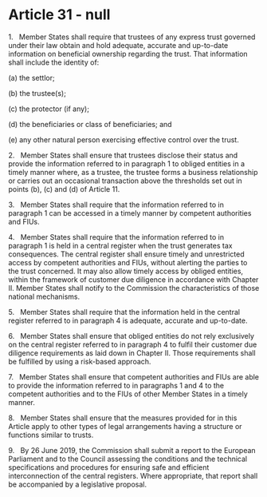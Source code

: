 # Article 31 - null


1.   Member States shall require that trustees of any express trust governed under their law obtain and hold adequate, accurate and up-to-date information on beneficial ownership regarding the trust. That information shall include the identity of:

(a) the settlor;

(b) the trustee(s);

(c) the protector (if any);

(d) the beneficiaries or class of beneficiaries; and

(e) any other natural person exercising effective control over the trust.

2.   Member States shall ensure that trustees disclose their status and provide the information referred to in paragraph 1 to obliged entities in a timely manner where, as a trustee, the trustee forms a business relationship or carries out an occasional transaction above the thresholds set out in points (b), (c) and (d) of Article 11.

3.   Member States shall require that the information referred to in paragraph 1 can be accessed in a timely manner by competent authorities and FIUs.

4.   Member States shall require that the information referred to in paragraph 1 is held in a central register when the trust generates tax consequences. The central register shall ensure timely and unrestricted access by competent authorities and FIUs, without alerting the parties to the trust concerned. It may also allow timely access by obliged entities, within the framework of customer due diligence in accordance with Chapter II. Member States shall notify to the Commission the characteristics of those national mechanisms.

5.   Member States shall require that the information held in the central register referred to in paragraph 4 is adequate, accurate and up-to-date.

6.   Member States shall ensure that obliged entities do not rely exclusively on the central register referred to in paragraph 4 to fulfil their customer due diligence requirements as laid down in Chapter II. Those requirements shall be fulfilled by using a risk-based approach.

7.   Member States shall ensure that competent authorities and FIUs are able to provide the information referred to in paragraphs 1 and 4 to the competent authorities and to the FIUs of other Member States in a timely manner.

8.   Member States shall ensure that the measures provided for in this Article apply to other types of legal arrangements having a structure or functions similar to trusts.

9.   By 26 June 2019, the Commission shall submit a report to the European Parliament and to the Council assessing the conditions and the technical specifications and procedures for ensuring safe and efficient interconnection of the central registers. Where appropriate, that report shall be accompanied by a legislative proposal.
